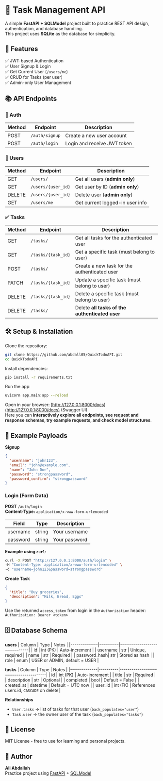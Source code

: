 # 📌 Task Management API

A simple **FastAPI + SQLModel** project built to practice REST API design, authentication, and database handling.  
This project uses **SQLite** as the database for simplicity.

## 🚀 Features

✅ JWT-based Authentication  
✅ User Signup & Login  
✅ Get Current User (`/users/me`)  
✅ CRUD for Tasks (per user)  
✅ Admin-only User Management

## 📚 API Endpoints

### 🔑 Auth

| Method | Endpoint       | Description                 |
|--------|----------------|-----------------------------|
| POST   | `/auth/signup` | Create a new user account   |
| POST   | `/auth/login`  | Login and receive JWT token |

### 👥 Users

| Method | Endpoint           | Description                     |
|--------|--------------------|---------------------------------|
| GET    | `/users/`          | Get all users (**admin only**)  |
| GET    | `/users/{user_id}` | Get user by ID (**admin only**) |
| DELETE | `/users/{user_id}` | Delete user (**admin only**)    |
| GET    | `/users/me`        | Get current logged-in user info |

### ✅ Tasks

| Method | Endpoint           | Description                                    |
|--------|--------------------|------------------------------------------------|
| GET    | `/tasks/`          | Get all tasks for the authenticated user       |
| GET    | `/tasks/{task_id}` | Get a specific task (must belong to user)      |
| POST   | `/tasks/`          | Create a new task for the authenticated user   |
| PATCH  | `/tasks/{task_id}` | Update a specific task (must belong to user)   |
| DELETE | `/tasks/{task_id}` | Delete a specific task (must belong to user)   |
| DELETE | `/tasks/`          | Delete **all tasks of the authenticated user** |

## 🛠 Setup & Installation

Clone the repository:

```bash
git clone https://github.com/abdall05/QuickTodoAPI.git
cd QuickTodoAPI
```

Install dependencies:

```bash
pip install -r requirements.txt
```

Run the app:

```bash
uvicorn app.main:app --reload
```

Open in your browser: [http://127.0.0.1:8000/docs](http://127.0.0.1:8000/docs) (Swagger UI)  
Here you can **interactively explore all endpoints, see request and response schemas, try example requests, and check
model structures**.

## 🧪 Example Payloads

**Signup**

```json
{
  "username": "john123",
  "email": "john@example.com",
  "name": "John Doe",
  "password": "strongpassword",
  "password_confirm": "strongpassword"
}
```

### Login (Form Data)

**POST** `/auth/login`  
**Content-Type:** `application/x-www-form-urlencoded`

| Field    | Type   | Description   |
|----------|--------|---------------|
| username | string | Your username |
| password | string | Your password |

**Example using `curl`:**

```bash
curl -X POST "http://127.0.0.1:8000/auth/login" \
-H "Content-Type: application/x-www-form-urlencoded" \
-d "username=john123&password=strongpassword"
```

**Create Task**

```json
{
  "title": "Buy groceries",
  "description": "Milk, Bread, Eggs"
}
```

Use the returned `access_token` from login in the `Authorization` header:  
`Authorization: Bearer <token>`

## 🗄 Database Schema

**users**
| Column | Type | Notes |
|--------------|----------|-------------------------------|
| id | int (PK) | Auto-increment |
| username | str | Unique, required |
| name | str | Required |
| password_hash| str | Stored as hash |
| role | enum | USER or ADMIN, default = USER |

**tasks**
| Column | Type | Notes |
|--------------|----------|----------------------------------------|
| id | int (PK) | Auto-increment |
| title | str | Required |
| description | str | Optional |
| completed | bool | Default = False |
| created_at | datetime | Default = UTC now |
| user_id | int (FK) | References users.id, `CASCADE` on delete|

**Relationships**

- `User.tasks` → list of tasks for that user (`back_populates="user"`)
- `Task.user` → the owner user of the task (`back_populates="tasks"`)

## 📄 License

MIT License - free to use for learning and personal projects.

## 🙌 Author

**Ali Abdallah**  
Practice project using [FastAPI](https://fastapi.tiangolo.com/) + [SQLModel](https://sqlmodel.tiangolo.com/)

